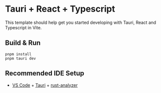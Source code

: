 # Tauri + React + Typescript

This template should help get you started developing with Tauri, React and Typescript in Vite.

## Build & Run

```shell
pnpm install
pnpm tauri dev
```

## Recommended IDE Setup

- [VS Code](https://code.visualstudio.com/) + [Tauri](https://marketplace.visualstudio.com/items?itemName=tauri-apps.tauri-vscode) + [rust-analyzer](https://marketplace.visualstudio.com/items?itemName=rust-lang.rust-analyzer)

